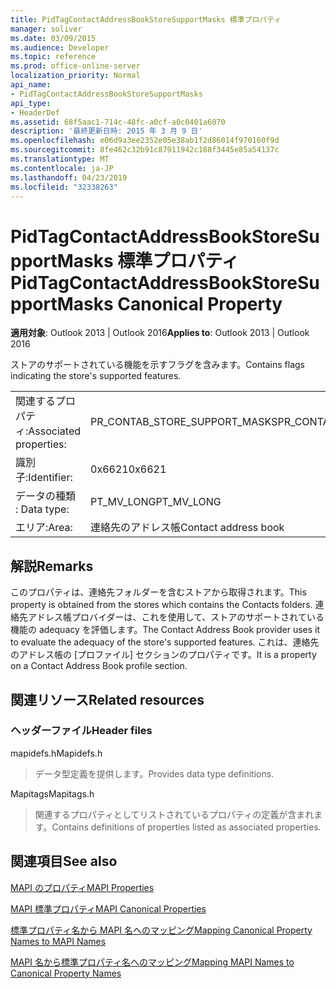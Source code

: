 ```yaml
---
title: PidTagContactAddressBookStoreSupportMasks 標準プロパティ
manager: soliver
ms.date: 03/09/2015
ms.audience: Developer
ms.topic: reference
ms.prod: office-online-server
localization_priority: Normal
api_name:
- PidTagContactAddressBookStoreSupportMasks
api_type:
- HeaderDef
ms.assetid: 68f5aac1-714c-48fc-a0cf-a0c0401a6070
description: '最終更新日時: 2015 年 3 月 9 日'
ms.openlocfilehash: e06d9a3ee2352e05e38ab1f2d86014f970160f9d
ms.sourcegitcommit: 8fe462c32b91c87911942c188f3445e85a54137c
ms.translationtype: MT
ms.contentlocale: ja-JP
ms.lasthandoff: 04/23/2019
ms.locfileid: "32338263"
---
```

# <a name="pidtagcontactaddressbookstoresupportmasks-canonical-property"></a><span data-ttu-id="4d438-103">PidTagContactAddressBookStoreSupportMasks 標準プロパティ</span><span class="sxs-lookup"><span data-stu-id="4d438-103">PidTagContactAddressBookStoreSupportMasks Canonical Property</span></span>

  
  
<span data-ttu-id="4d438-104">**適用対象**: Outlook 2013 | Outlook 2016</span><span class="sxs-lookup"><span data-stu-id="4d438-104">**Applies to**: Outlook 2013 | Outlook 2016</span></span> 
  
<span data-ttu-id="4d438-105">ストアのサポートされている機能を示すフラグを含みます。</span><span class="sxs-lookup"><span data-stu-id="4d438-105">Contains flags indicating the store's supported features.</span></span>
  
|||
|:-----|:-----|
|<span data-ttu-id="4d438-106">関連するプロパティ:</span><span class="sxs-lookup"><span data-stu-id="4d438-106">Associated properties:</span></span>  <br/> |<span data-ttu-id="4d438-107">PR_CONTAB_STORE_SUPPORT_MASKS</span><span class="sxs-lookup"><span data-stu-id="4d438-107">PR_CONTAB_STORE_SUPPORT_MASKS</span></span>  <br/> |
|<span data-ttu-id="4d438-108">識別子:</span><span class="sxs-lookup"><span data-stu-id="4d438-108">Identifier:</span></span>  <br/> |<span data-ttu-id="4d438-109">0x6621</span><span class="sxs-lookup"><span data-stu-id="4d438-109">0x6621</span></span>  <br/> |
|<span data-ttu-id="4d438-110">データの種類 : </span><span class="sxs-lookup"><span data-stu-id="4d438-110">Data type:</span></span>  <br/> |<span data-ttu-id="4d438-111">PT_MV_LONG</span><span class="sxs-lookup"><span data-stu-id="4d438-111">PT_MV_LONG</span></span>  <br/> |
|<span data-ttu-id="4d438-112">エリア:</span><span class="sxs-lookup"><span data-stu-id="4d438-112">Area:</span></span>  <br/> |<span data-ttu-id="4d438-113">連絡先のアドレス帳</span><span class="sxs-lookup"><span data-stu-id="4d438-113">Contact address book</span></span>  <br/> |
   
## <a name="remarks"></a><span data-ttu-id="4d438-114">解説</span><span class="sxs-lookup"><span data-stu-id="4d438-114">Remarks</span></span>

<span data-ttu-id="4d438-115">このプロパティは、連絡先フォルダーを含むストアから取得されます。</span><span class="sxs-lookup"><span data-stu-id="4d438-115">This property is obtained from the stores which contains the Contacts folders.</span></span> <span data-ttu-id="4d438-116">連絡先アドレス帳プロバイダーは、これを使用して、ストアのサポートされている機能の adequacy を評価します。</span><span class="sxs-lookup"><span data-stu-id="4d438-116">The Contact Address Book provider uses it to evaluate the adequacy of the store's supported features.</span></span> <span data-ttu-id="4d438-117">これは、連絡先のアドレス帳の [プロファイル] セクションのプロパティです。</span><span class="sxs-lookup"><span data-stu-id="4d438-117">It is a property on a Contact Address Book profile section.</span></span> 
  
## <a name="related-resources"></a><span data-ttu-id="4d438-118">関連リソース</span><span class="sxs-lookup"><span data-stu-id="4d438-118">Related resources</span></span>

### <a name="header-files"></a><span data-ttu-id="4d438-119">ヘッダーファイル</span><span class="sxs-lookup"><span data-stu-id="4d438-119">Header files</span></span>

<span data-ttu-id="4d438-120">mapidefs.h</span><span class="sxs-lookup"><span data-stu-id="4d438-120">Mapidefs.h</span></span>
  
> <span data-ttu-id="4d438-121">データ型定義を提供します。</span><span class="sxs-lookup"><span data-stu-id="4d438-121">Provides data type definitions.</span></span>
    
<span data-ttu-id="4d438-122">Mapitags</span><span class="sxs-lookup"><span data-stu-id="4d438-122">Mapitags.h</span></span>
  
> <span data-ttu-id="4d438-123">関連するプロパティとしてリストされているプロパティの定義が含まれます。</span><span class="sxs-lookup"><span data-stu-id="4d438-123">Contains definitions of properties listed as associated properties.</span></span>
    
## <a name="see-also"></a><span data-ttu-id="4d438-124">関連項目</span><span class="sxs-lookup"><span data-stu-id="4d438-124">See also</span></span>



[<span data-ttu-id="4d438-125">MAPI のプロパティ</span><span class="sxs-lookup"><span data-stu-id="4d438-125">MAPI Properties</span></span>](mapi-properties.md)
  
[<span data-ttu-id="4d438-126">MAPI 標準プロパティ</span><span class="sxs-lookup"><span data-stu-id="4d438-126">MAPI Canonical Properties</span></span>](mapi-canonical-properties.md)
  
[<span data-ttu-id="4d438-127">標準プロパティ名から MAPI 名へのマッピング</span><span class="sxs-lookup"><span data-stu-id="4d438-127">Mapping Canonical Property Names to MAPI Names</span></span>](mapping-canonical-property-names-to-mapi-names.md)
  
[<span data-ttu-id="4d438-128">MAPI 名から標準プロパティ名へのマッピング</span><span class="sxs-lookup"><span data-stu-id="4d438-128">Mapping MAPI Names to Canonical Property Names</span></span>](mapping-mapi-names-to-canonical-property-names.md)

